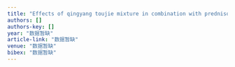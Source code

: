 ```yaml
---
title: "Effects of qingyang toujie mixture in combination with prednisone tablet on Th1/Th2 cytokines in patients suffering from systemic lupus erythematosus"
authors: []
authors-key: []
year: "数据暂缺"
article-link: "数据暂缺"
venue: "数据暂缺"
bibex: "数据暂缺"
---
```


